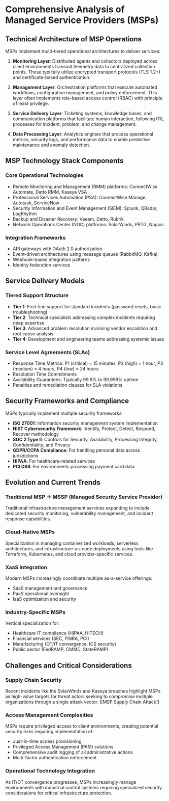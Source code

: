 # Comprehensive Analysis of Managed Service Providers (MSPs)

## Technical Architecture of MSP Operations

MSPs implement multi-tiered operational architectures to deliver services:

1. **Monitoring Layer**: Distributed agents and collectors deployed across client environments transmit telemetry data to centralized collection points. These typically utilize encrypted transport protocols (TLS 1.2+) and certificate-based authentication.
    
2. **Management Layer**: Orchestration platforms that execute automated workflows, configuration management, and policy enforcement. This layer often implements role-based access control (RBAC) with principle of least privilege.
    
3. **Service Delivery Layer**: Ticketing systems, knowledge bases, and communication platforms that facilitate human interaction, following ITIL processes for incident, problem, and change management.
    
4. **Data Processing Layer**: Analytics engines that process operational metrics, security logs, and performance data to enable predictive maintenance and anomaly detection.
    

## MSP Technology Stack Components

### Core Operational Technologies

- Remote Monitoring and Management (RMM) platforms: ConnectWise Automate, Datto RMM, Kaseya VSA
- Professional Services Automation (PSA): ConnectWise Manage, Autotask, ServiceNow
- Security Information and Event Management (SIEM): Splunk, QRadar, LogRhythm
- Backup and Disaster Recovery: Veeam, Datto, Rubrik
- Network Operations Center (NOC) platforms: SolarWinds, PRTG, Nagios

### Integration Frameworks

- API gateways with OAuth 2.0 authorization
- Event-driven architectures using message queues (RabbitMQ, Kafka)
- Webhook-based integration patterns
- Identity federation services

## Service Delivery Models

### Tiered Support Structure

- **Tier 1**: First-line support for standard incidents (password resets, basic troubleshooting)
- **Tier 2**: Technical specialists addressing complex incidents requiring deep expertise
- **Tier 3**: Advanced problem resolution involving vendor escalation and root cause analysis
- **Tier 4**: Development and engineering teams addressing systemic issues

### Service Level Agreements (SLAs)

- Response Time Metrics: P1 (critical) = 15 minutes, P2 (high) = 1 hour, P3 (medium) = 4 hours, P4 (low) = 24 hours
- Resolution Time Commitments
- Availability Guarantees: Typically 99.9% to 99.999% uptime
- Penalties and remediation clauses for SLA violations

## Security Frameworks and Compliance

MSPs typically implement multiple security frameworks:

- **ISO 27001**: Information security management system implementation
- **NIST Cybersecurity Framework**: Identify, Protect, Detect, Respond, Recover methodology
- **SOC 2 Type II**: Controls for Security, Availability, Processing Integrity, Confidentiality, and Privacy
- **GDPR/CCPA Compliance**: For handling personal data across jurisdictions
- **HIPAA**: For healthcare-related services
- **PCI DSS**: For environments processing payment card data

## Evolution and Current Trends

### Traditional MSP → MSSP (Managed Security Service Provider)

Traditional infrastructure management services expanding to include dedicated security monitoring, vulnerability management, and incident response capabilities.

### Cloud-Native MSPs

Specialization in managing containerized workloads, serverless architectures, and infrastructure-as-code deployments using tools like Terraform, Kubernetes, and cloud provider-specific services.

### XaaS Integration

Modern MSPs increasingly coordinate multiple as-a-service offerings:

- SaaS management and governance
- PaaS operational oversight
- IaaS optimization and security

### Industry-Specific MSPs

Vertical specialization for:

- Healthcare IT compliance (HIPAA, HITECH)
- Financial services (SEC, FINRA, PCI)
- Manufacturing (OT/IT convergence, ICS security)
- Public sector (FedRAMP, CMMC, StateRAMP)

## Challenges and Critical Considerations

### Supply Chain Security

Recent incidents like the SolarWinds and Kaseya breaches highlight MSPs as high-value targets for threat actors seeking to compromise multiple organizations through a single attack vector.
[[MSP Supply Chain Attack]]

### Access Management Complexities

MSPs require privileged access to client environments, creating potential security risks requiring implementation of:

- Just-in-time access provisioning
- Privileged Access Management (PAM) solutions
- Comprehensive audit logging of all administrative actions
- Multi-factor authentication enforcement

### Operational Technology Integration

As IT/OT convergence progresses, MSPs increasingly manage environments with industrial control systems requiring specialized security considerations for critical infrastructure protection.